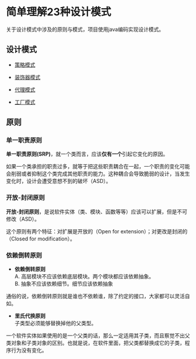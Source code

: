 # 简单理解23种设计模式

关于设计模式中涉及的原则与模式，项目使用java编码实现设计模式。

## 设计模式

- [策略模式](Strategy)

- [装饰器模式](Decorator)

- [代理模式](Proxy)

- [工厂模式](Factory)


## 原则
### 单一职责原则  

 **单一职责原则(SRP)**，就一个类而言，应该**仅有一个**引起它变化的原因。
 
如果一个类承担的职责过多，就等于把这些职责耦合在一起，一个职责的变化可能会削弱或者抑制这个类完成其他职责的能力。这种耦合会导致脆弱的设计，当发生变化时，设计会遭受意想不到的破坏（ASD）。

### 开放-封闭原则

**开放-封闭原则**，是说软件实体（类、模块、函数等等）应该可以扩展，但是不可修改（ASD）。

这个原则有两个特征：对扩展是开放的（Open for extension）；对更改是封闭的（Closed for modification）。

### 依赖倒转原则

- **依赖倒转原则**  
A. 高层模块不应该依赖底层模块。两个模块都应该依赖抽象。  
B. 抽象不应该依赖细节。细节应该依赖抽象

通俗的说，依赖倒转原则就是谁也不依赖谁，除了约定的接口，大家都可以灵活自如。

- **里氏代换原则**  
子类型必须能够替换掉他的父类型。  

一个软件实体如果使用的是一个父类的话，那么一定适用其子类，而且察觉不出父类对象和子类对象的区别。也就是说，在软件里面，把父类都替换成它的子类，程序行为没有变化。